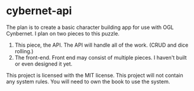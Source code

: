 # cybernet-api

The plan is to create a basic character building app for use with OGL Cynbernet. I plan on two pieces to this puzzle.
1) This piece, the API. The API will handle all of the work. (CRUD and dice rolling.)
2) The front-end. Front end may consist of multiple pieces. I haven't built or even designed it yet.

This project is licensed with the MIT license.
This project will not contain any system rules. You will need to own the book to use the system.
